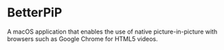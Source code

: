 # BetterPiP
A macOS application that enables the use of native picture-in-picture with browsers such as Google Chrome for HTML5 videos.
